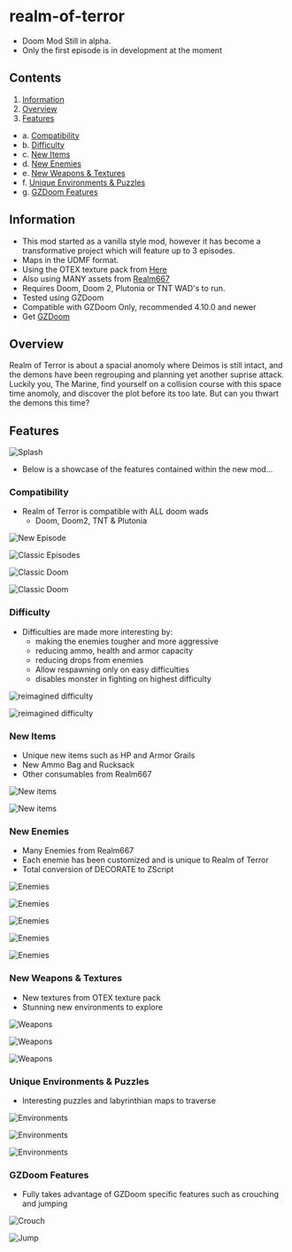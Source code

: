 # realm-of-terror
- Doom Mod Still in alpha.
- Only the first episode is in development at the moment

## Contents
1. [Information](#information)
2. [Overview](#overview)
3. [Features](#features)
-    a.  [Compatibility](#compatibility)
-    b.  [Difficulty](#difficulty)
-    c.  [New Items](#new-items)
-    d.  [New Enemies](#new-enemies)
-    e.  [New Weapons & Textures](#new-weapons--textures)
-    f.  [Unique Environments & Puzzles](#unique-environments--puzzles)
-    g.  [GZDoom Features](#gzdoom-features)

## Information
- This mod started as a vanilla style mod, however it has become a transformative project which will feature up to 3 episodes. 
- Maps in the UDMF format.
- Using the OTEX texture pack from [Here](https://www.doomworld.com/forum/topic/103426-otex-texture-set-%E2%80%93-update-2020-version-11-released/)
- Also using MANY assets from [Realm667](https://www.realm667.com/)
- Requires Doom, Doom 2, Plutonia or TNT WAD's to run.
- Tested using GZDoom
- Compatible with GZDoom Only, recommended 4.10.0 and newer
- Get [GZDoom](https://www.zdoom.org/downloads)

## Overview
Realm of Terror is about a spacial anomoly where Deimos is still intact, and the demons have been regrouping and planning yet another suprise attack. Luckily you, The Marine, find yourself on a collision course with this space time anomoly, and discover the plot before its too late. But can you thwart the demons this time?

## Features

![Splash](Images/RoT1.PNG)

- Below is a showcase of the features contained within the new mod...

### Compatibility

- Realm of Terror is compatible with ALL doom wads
    - Doom, Doom2, TNT & Plutonia

![New Episode](Images/RoT2.PNG)

![Classic Episodes](Images/RoT8.PNG)

![Classic Doom](Images/RoT9.PNG)

![Classic Doom](Images/RoT10.PNG)

### Difficulty

- Difficulties are made more interesting by: 
    - making the enemies tougher and more aggressive
    - reducing ammo, health and armor capacity 
    - reducing drops from enemies
    - Allow respawning only on easy difficulties
    - disables monster in fighting on highest difficulty

![reimagined difficulty](Images/RoT3.PNG)

![reimagined difficulty](Images/RoT4.PNG)

### New Items

- Unique new items such as HP and Armor Grails
- New Ammo Bag and Rucksack
- Other consumables from Realm667

![New items](Images/RoT5.PNG)

![New items](Images/RoT11.PNG)

### New Enemies

- Many Enemies from Realm667
- Each enemie has been customized and is unique to Realm of Terror
- Total conversion of DECORATE to ZScript

![Enemies](Images/RoT7.PNG)

![Enemies](Images/RoT19.PNG)

![Enemies](Images/RoT20.PNG)

![Enemies](Images/RoT21.PNG)

![Enemies](Images/RoT22.PNG)

### New Weapons & Textures

- New textures from OTEX texture pack
- Stunning new environments to explore

![Weapons](Images/RoT6.PNG)

![Weapons](Images/RoT12.PNG)

![Weapons](Images/RoT13.PNG)

### Unique Environments & Puzzles

- Interesting puzzles and labyrinthian maps to traverse

![Environments](Images/RoT14.PNG)

![Environments](Images/RoT16.PNG)

![Environments](Images/RoT18.PNG)

### GZDoom Features

- Fully takes advantage of GZDoom specific features such as crouching and jumping

![Crouch](Images/RoT15.PNG)

![Jump](Images/RoT17.PNG)